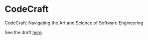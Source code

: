 # CodeCraft

CodeCraft: Navigating the Art and Science of Software Engineering

See the draft [here](https://freddywordingham.github.io/CodeCraft/).
